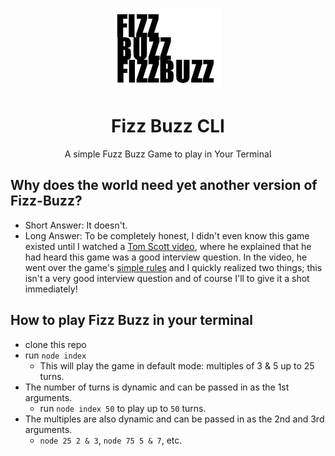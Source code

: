 <p align="center">
    <img alt="fizz-buzz" src="./images/fizz.png" />
</p>

<h1 align="center">
    Fizz Buzz CLI
</h1>

<p align="center">
    A simple Fuzz Buzz Game to play in Your Terminal
</p>

## Why does the world need yet another version of Fizz-Buzz?
- Short Answer: It doesn't.
- Long Answer: To be completely honest, I didn't even know this game existed until I watched a [Tom Scott video](https://www.youtube.com/watch?v=QPZ0pIK_wsc), where he explained that he had heard this game was a good interview question. In the video, he went over the game's [simple rules](http://www.dr-mikes-math-games-for-kids.com/fizz-buzz.html) and I quickly realized two things; this isn't a very good interview question and of course I'll to give it a shot immediately!

## How to play Fizz Buzz in your terminal
- clone this repo
- run ```node index```
    - This will play the game in default mode: multiples of 3 & 5 up to 25 turns. 
- The number of turns is dynamic and can be passed in as the 1st arguments.
    - run ```node index 50``` to play up to `50` turns.
- The multiples are also dynamic and can be passed in as the 2nd and 3rd arguments. 
    - ```node 25 2 & 3```, ```node 75 5 & 7```, etc. 
    


